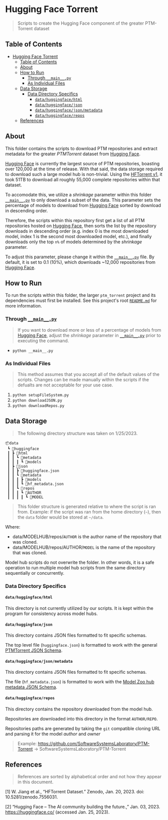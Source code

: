 # Hugging Face Torrent

> Scripts to create the Hugging Face component of the greater PTM-Torrent
> dataset

## Table of Contents

- [Hugging Face Torrent](#hugging-face-torrent)
  - [Table of Contents](#table-of-contents)
  - [About](#about)
  - [How to Run](#how-to-run)
    - [Through `__main__.py`](#through-__main__py)
    - [As Individual Files](#as-individual-files)
  - [Data Storage](#data-storage)
    - [Data Directory Specifics](#data-directory-specifics)
      - [`data/huggingface/html`](#datahuggingfacehtml)
      - [`data/huggingface/json`](#datahuggingfacejson)
      - [`data/huggingface/json/metadata`](#datahuggingfacejsonmetadata)
      - [`data/huggingface/repos`](#datahuggingfacerepos)
  - [References](#references)

## About

This folder contains the scripts to download PTM repositories and extract
metadata for the greater *PTMTorrent* dataset from
[Hugging Face](https://huggingface.co).

[Hugging Face](https://huggingface.co) is currently the largest source of PTM
repositories, boasting over 120,000 at the time of release. With that said, the
data storage required to download such a large model hub is non-trivial. Using
the [HFTorrent v1](https://zenodo.org/record/7556031), it took 51TB to download
all roughly 55,000 complete repositories within that dataset.

To accomodate this, we utilize a *shrinkage* parameter within this folder
[`__main__.py`](__main__.py) to only download a subset of the data. This
parameter sets the percentage of models to download from
[Hugging Face](https://huggingface.co) sorted by download in descending order.

Therefore, the scripts within this repository first get a list of all PTM
repositories hosted on [Hugging Face](https://huggingface.co), then sorts the
list by the repository downloads in descending order (e.g. index 0 is the most
downloaded model, index 1 is the second most downloaded model, etc.), and
finally downloads only the top `n%` of models determined by the *shrinkage*
parameter.

To adjust this parameter, please change it within the
[`__main__.py`](__main__.py) file. By default, it is set to 0.1 (10%), which
downloads ~12,000 repositories from [Hugging Face](https://huggingface.co).

## How to Run

To run the scripts within this folder, the larger `ptm_torrent` project and its
dependencies must first be installed. See this project's root
[`README.md`](../../README.md) for more information.

### Through [`__main__.py`](__main__.py)

> If you want to download more or less of a percentage of models from
> [Hugging Face](https://huggingface.co), adjust the *shrinkage* parameter in
> [`__main__.py`](__main__.py) prior to executing the command.

- `python __main__.py`

### As Individual Files

> This method assumes that you accept all of the default values of the scripts.
> Changes can be made manually within the scripts if the defualts are not
> acceptable for your use case.

1. `python setupFileSystem.py`
1. `python downloadJSON.py`
1. `python downloadRepos.py`

## Data Storage

> The following directory structure was taken on 1/25/2023.

```shell
📦data
 ┗ 📂huggingface
 ┃ ┣ 📂html
 ┃ ┃ ┗ 📂metadata
 ┃ ┃ ┃ ┗ 📂models
 ┃ ┣ 📂json
 ┃ ┃ ┣ 📜huggingface.json
 ┃ ┃ ┗ 📂metadata
 ┃ ┃ ┃ ┣ 📂models
 ┃ ┃ ┃ ┗ 📜hf_metadata.json
 ┃ ┃ ┗ 📂repos
 ┃ ┃ ┃ ┗ 📂AUTHOR
 ┃ ┃ ┃ ┃ ┗ 📂MODEL
```

> This folder structure is generated relative to where the script is ran from.
> Example: if the script was ran from the home directory (`~`), then the `data`
> folder would be stored at `~/data`.

Where:

- data/MODELHUB/repos/`AUTHOR` is the author name of the repository that was
  cloned.
- data/MODELHUB/repos/AUTHOR/`MODEL` is the name of the repository that was
  cloned.

Model hub scripts do not overwrite the folder. In other words, it is a safe
operation to run multiple model hub scripts from the same directory sequentially
or concurrently.

### Data Directory Specifics

#### `data/huggingface/html`

This directory is not currently utilized by our scripts. It is kept within the
program for consistency across model hubs.

#### `data/huggingface/json`

This directory contains JSON files formatted to fit specific schemas.

The top level file (`huggingface.json`) is formatted to work with the general
[PTMTorrent JSON Schema](../utils/schemas/onnxmodelhubModelMetadata.json).

#### `data/huggingface/json/metadata`

This directory contains JSON files formatted to fit specific schemas.

The file (`hf_metadata.json`) is formatted to work with the
[Model Zoo hub metadata JSON Schema](../utils/schemas/huggingfaceMetadata.json).

#### `data/huggingface/repos`

This directory contains the repository downloaded from the model hub.

Repositories are downloaded into this directory in the format `AUTHOR/REPO`.

Repositories paths are generated by taking the `git` compatible cloning URL and
parsing it for the model *author* and *owner*

> Example: <https://github.com/SoftwareSystemsLaboratory/PTM-Torrent> ->
> SoftwareSystemsLaboratory/PTM-Torrent

## References

> References are sorted by alphabetical order and not how they appear in this
> document.

\[1\] W. Jiang et al., “HFTorrent Dataset.” Zenodo, Jan. 20, 2023. doi:
10.5281/zenodo.7556031.

\[2\] “Hugging Face – The AI community building the future.,” Jan. 03, 2023.
https://huggingface.co/ (accessed Jan. 25, 2023).
